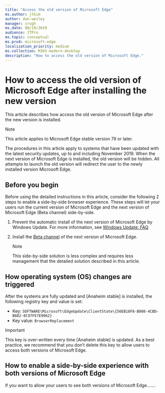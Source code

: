 ```yaml
---
title: "Access the old version of Microsoft Edge"
ms.author: jtkim
author: dan-wesley
manager: srugh
ms.date: 08/19/2019
audience: ITPro
ms.topic: conceptual
ms.prod: microsoft-edge
localization_priority: medium
ms.collection: M365-modern-desktop
description: "How to access the old version of Microsoft Edge."
---
```


# How to access the old version of Microsoft Edge after installing the new version

This article describes how access the old version of Microsoft Edge after the new version is installed.

> [!NOTE]
> This article applies to Microsoft Edge stable version 79 or later.

The procedures in this article apply to systems that have been updated with the latest security updates, up to and including November 2019. When the next version of Microsoft Edge is installed, the old version will be hidden. All  attempts to launch the old version will  redirect the user to the newly installed version Microsoft Edge.

## Before you begin

Before using the detailed instructions in this article, consider the following 2 steps to enable a side-by-side browser experience. These steps will let your users run the current version of Microsoft Edge and the next version of Microsoft Edge (Beta channel) side-by-side.

1. Prevent the automatic install of the next version of Microsoft Edge by Windows Update. For more information, see [Windows Update: FAQ](https://support.microsoft.com/help/12373/windows-update-faq)
2. Install the [Beta channel](https://www.microsoftedgeinsider.com) of the next version of Microsoft Edge.

   > [!NOTE]
   > This side-by-side solution is less complex and requires less management that the detailed solution described in this article.

## How operating system (OS) changes are triggered

After the systems are fully updated and [Anaheim stable] is installed, the following registry key and value is set:

- Key: `SOFTWARE\Microsoft\EdgeUpdate\ClientState\{56EB18F8-B008-4CBD-B6D2-8C97FE7E9062}`
- Key value: `BrowserReplacement`

> [!IMPORTANT]
> This key is over-written every time [Anaheim stable] is updated. As a best practice, we recommend that you don’t delete this key to allow users to access both versions of Microsoft Edge.

## How to enable a side-by-side experience with both versions of Microsoft Edge

If you want to allow your users to see both versions of Microsoft Edge…….
